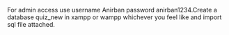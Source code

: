 For admin access use username Anirban password anirban1234.Create a database quiz_new in xampp or wampp whichever you feel like and import sql file attached.
